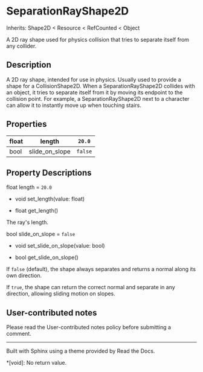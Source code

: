 # SeparationRayShape2D

Inherits: Shape2D < Resource < RefCounted < Object

A 2D ray shape used for physics collision that tries to separate itself from
any collider.

## Description

A 2D ray shape, intended for use in physics. Usually used to provide a shape
for a CollisionShape2D. When a SeparationRayShape2D collides with an object,
it tries to separate itself from it by moving its endpoint to the collision
point. For example, a SeparationRayShape2D next to a character can allow it to
instantly move up when touching stairs.

## Properties

float | length | `20.0`  
---|---|---  
bool | slide_on_slope | `false`  
  
## Property Descriptions

float length = `20.0`

  * void set_length(value: float)

  * float get_length()

The ray's length.

bool slide_on_slope = `false`

  * void set_slide_on_slope(value: bool)

  * bool get_slide_on_slope()

If `false` (default), the shape always separates and returns a normal along
its own direction.

If `true`, the shape can return the correct normal and separate in any
direction, allowing sliding motion on slopes.

## User-contributed notes

Please read the User-contributed notes policy before submitting a comment.

* * *

Built with Sphinx using a theme provided by Read the Docs.

  *[void]: No return value.

